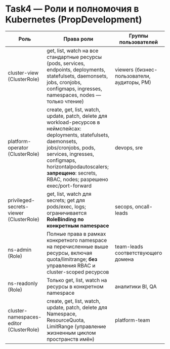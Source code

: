 # Task4 — Роли и полномочия в Kubernetes (PropDevelopment)

| Роль  | Права роли | Группы пользователей |
| --- | --- | --- |
| cluster-view (ClusterRole) | get, list, watch на все стандартные ресурсы (pods, services, endpoints, deployments, statefulsets, daemonsets, jobs, cronjobs, configmaps, ingresses, namespaces, nodes — только чтение) | viewers (бизнес-пользователи, аудиторы, PM) |
| platform-operator (ClusterRole) | create, get, list, watch, update, patch, delete для workload-ресурсов в неймспейсах: deployments, statefulsets, daemonsets, jobs/cronjobs, pods, services, ingresses, configmaps, horizontalpodautoscalers; **запрещено**: secrets, RBAC, nodes; разрешено exec/port-forward | devops, sre |
| privileged-secrets-viewer (ClusterRole) | get, list, watch для secrets; get для pods/exec, logs; ограничивается **RoleBinding по конкретным namespace** | secops, oncall-leads |
| ns-admin (Role) | Полные права в рамках конкретного namespace на перечисленные выше ресурсы, включая quota/limitrange; **без** управления RBAC и cluster-scoped ресурсов | team-leads соответствующего домена |
| ns-readonly (Role) | Только get, list, watch на ресурсы в конкретном namespace | аналитики BI, QA |
| cluster-namespaces-editor (ClusterRole) | create, get, list, watch, update, patch, delete для Namespace, ResourceQuota, LimitRange (управление жизненным циклом пространств имён) | platform-team |
